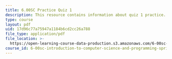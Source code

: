 ```yaml
---
title: 6.00SC Practice Quiz 1
description: This resource contains information about quiz 1 practice.
type: course
layout: pdf
uid: 17d96c77a75947a1184b6cd2cc26a788
file_type: application/pdf
file_location: >-
  https://open-learning-course-data-production.s3.amazonaws.com/6-00sc-introduction-to-computer-science-and-programming-spring-2011/17d96c77a75947a1184b6cd2cc26a788_MIT6_00SCS11_q1_practice.pdf
course_id: 6-00sc-introduction-to-computer-science-and-programming-spring-2011
---
```

